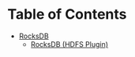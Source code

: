 # Table of Contents

+ [RocksDB](./)
    + [RocksDB (HDFS Plugin)](./Rocksdb-HDFS%20Installation.md)